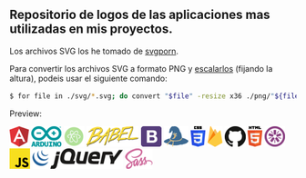 ## Repositorio de logos de las aplicaciones mas utilizadas en mis proyectos.

Los archivos SVG los he tomado de [svgporn][svgporn-link].

Para convertir los archivos SVG a formato PNG y [escalarlos][howtogeek-link] (fijando la altura), podeis usar el siguiente comando:

```bash
$ for file in ./svg/*.svg; do convert "$file" -resize x36 ./png/"${file%.svg}.png"; done
```

Preview:

![angular](./png/angular.png)
![arduino](./png/arduino.png)
![atom](./png/atom.png)
![babel](./png/babel.png)
![bootstrap](./png/bootstrap.png)
![browserify](./png/browserify.png)
![css](./png/css-3.png)
![firebase](./png/firebase.png)
![github](./png/github.png)
![html-5](./png/html-5.png)
![jasmine](./png/jasmine.png)
![javascript](./png/javascript.png)
![jquery](./png/jquery.png)
![sass](./png/sass.png)

[svgporn-link]: https://svgporn.com

[howtogeek-link]: https://www.howtogeek.com/109369/how-to-quickly-resize-convert-modify-images-from-the-linux-terminal/
